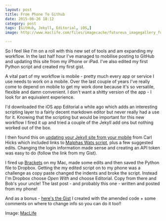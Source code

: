 ```yaml
---
layout: post
title: From Phone To Github
date: 2015-06-26 18:12
category: post 
tags: [GitHub, Jekyll, Editorial, iOS,]
image: http://www.maclife.com/files/imagecache/futureus_imagegallery_fullsize/gallery/editorial.png

---
```


So I feel like I'm on a roll with this new set of tools and am expanding my workflow.  In the last half hour I've managed to mobilise posting to GitHub and updating this site from my iPhone or iPad. I've also edited my first Python script and created my first gist. 

A vital part of my workflow is  mobile - pretty much every app or service I use needs to work on a mobile. Over the last couple of years I've really come to depend on mobile to get my work done because it's so versatile, flexible and damn convenient. I don't want a shitty version of the app - I look for an equivalent experience. 

I'd downloaded the iOS app Editorial a while ago which adds an interesting scripting layer to a fairly decent markdown editor but never really had a use for it. Knowing that the scripting but would be important for this new workflow I fired it up and tried a couple of the Jekyll add ons but nothing worked out of the box. 

I then found this on [updating your Jekyll site from your mobile](http://carlhicks.me/posts/2014-09-11-updating-mobile-jekyll-script.html) from Carl Hicks which included links to [Malphas Wats script](https://gist.github.com/MalphasWats/7977513), plus a few suggested edits. Changing the login information made sense and creating an API token was easy to do (follow the link from my Gist). 

I fired up [Brackets](http://brackets.io/) on my Mac, made some edits and then saved the Python file to Dropbox. Getting the my edited script on to my phone was a challenge as copy paste changed the indents and broke the script. Instead I'm Dropbox choose *Open With* and choose Editorial. Copy from there and Bob's your uncle! The last post - and probably this one - written and posted from my phone!

And as a bonus - [here's the Gist](https://gist.github.com/timklapdor/d692b2aa17b23681678f) I created with the amended code + some comments on where to change info so you can do it too!!

Image: [MacLife](http://www.maclife.com/article/columns/2013_rounded_rectangles_ios_design_awards)
